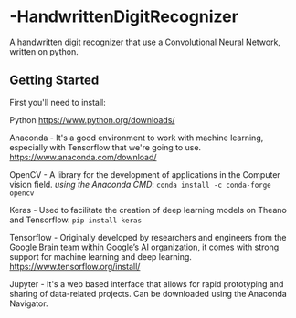 # -HandwrittenDigitRecognizer
A handwritten digit recognizer that use a Convolutional Neural Network, written on python.

## Getting Started
First you'll need to install:

Python
https://www.python.org/downloads/

Anaconda - It's a good environment to work with machine learning, especially with Tensorflow that we're going to use.
https://www.anaconda.com/download/

OpenCV - A library for the development of applications in the Computer vision field.
*using the Anaconda CMD*: `conda install -c conda-forge opencv`

Keras - Used to facilitate the creation of deep learning models on Theano and Tensorflow.
`pip install keras`

Tensorflow - Originally developed by researchers and engineers from the Google Brain team within Google’s AI organization, it comes with strong support for machine learning and deep learning.
https://www.tensorflow.org/install/

Jupyter - It's a web based interface that allows for rapid prototyping and sharing of data-related projects.
Can be downloaded using the Anaconda Navigator.

